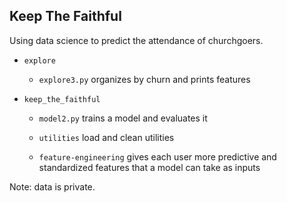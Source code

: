 ## Keep The Faithful

Using data science to predict the attendance of churchgoers.

- `explore`

    - `explore3.py` organizes by churn and prints features

- `keep_the_faithful`

    - `model2.py` trains a model and evaluates it

    - `utilities` load and clean utilities

    - `feature-engineering` gives each user more predictive and standardized features that a model can take as inputs

Note: data is private.